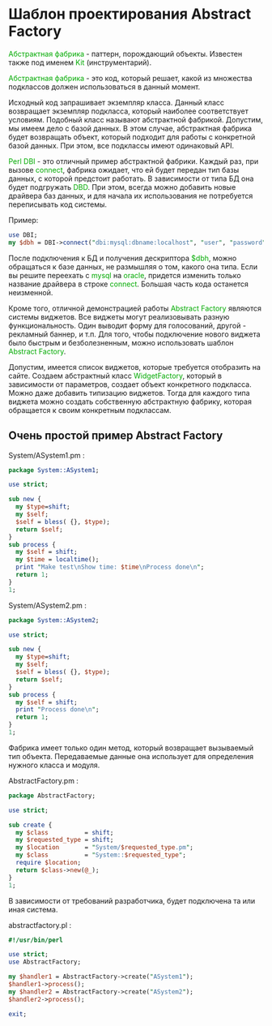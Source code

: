 ﻿# Шаблон проектирования Abstract Factory

<font color="#00aa00">Абстрактная фабрика</font> - паттерн, порождающий объекты. Известен также под именем <font color="#00aa00">Kit</font> (инструментарий).

<font color="#00aa00">Абстрактная фабрика</font> - это код, который решает, какой из множества подклассов должен использоваться в данный момент.

Исходный код запрашивает экземпляр класса. Данный класс возвращает экземпляр подкласса, который наиболее соответствует условиям. Подобный класс называют абстрактной фабрикой. Допустим, мы имеем дело с базой данных. В этом случае, абстрактная фабрика будет возвращать объект, который подходит для работы с конкретной базой данных. При этом, все подклассы имеют одинаковый API.

<font color="#00aa00">Perl DBI</font> - это отличный пример абстрактной фабрики. Каждый раз, при вызове <font color="#00aa00">connect</font>, фабрика ожидает, что ей будет передан тип базы данных, с которой предстоит работать. В зависимости от типа БД она будет подгружать <font color="#00aa00">DBD</font>. При этом, всегда можно добавить новые драйвера баз данных, и для начала их
использования не потребуется переписывать код системы.

Пример:

```perl
use DBI;
my $dbh = DBI->connect("dbi:mysql:dbname:localhost", "user", "password");
```

После подключения к БД и получения дескриптора <font color="#00aa00">$dbh</font>, можно обращаться к базе данных, не размышляя о том, какого она типа. Если вы решите переехать с <font color="#00aa00">mysql</font> на <font color="#00aa00">oracle</font>, придется изменить только название драйвера в строке <font color="#00aa00">connect</font>. Большая часть кода останется неизменной.

Кроме того, отличной демонстрацией работы <font color="#00aa00">Abstract Factory</font> являются системы виджетов. Все виджеты могут реализовывать разную функциональность. Один выводит форму для голосований, другой - рекламный баннер, и т.п. Для того, чтобы подключение нового виджета было быстрым и безболезненным, можно использовать шаблон <font color="#00aa00">Abstract Factory</font>.

Допустим, имеется список виджетов, которые требуется отобразить на сайте. Создаем абстрактный класс <font color="#00aa00">WidgetFactory</font>, который в зависимости от параметров, создает объект конкретного подкласса. Можно даже добавить типизацию виджетов. Тогда для каждого типа виджета можно создать собственную абстрактную фабрику, которая обращается к своим конкретным подклассам.

## Очень простой пример Abstract Factory

System/ASystem1.pm :

```perl
package System::ASystem1;

use strict;

sub new {
  my $type=shift;
  my $self;
  $self = bless( {}, $type);
  return $self;
}
sub process {
  my $self = shift;
  my $time = localtime();
  print "Make test\nShow time: $time\nProcess done\n";
  return 1;
}
1;
```

System/ASystem2.pm :

```perl
package System::ASystem2;

use strict;

sub new {
  my $type=shift;
  my $self;
  $self = bless( {}, $type);
  return $self;
}
sub process {
  my $self = shift;
  print "Process done\n";
  return 1;
}
1;
```

Фабрика имеет только один метод, который возвращает вызываемый тип объекта. Передаваемые данные она использует для определения нужного класса и модуля.

AbstractFactory.pm :

```perl
package AbstractFactory;

use strict;

sub create {
  my $class          = shift;
  my $requested_type = shift;
  my $location       = "System/$requested_type.pm";
  my $class          = "System::$requested_type";
  require $location;
  return $class->new(@_);
}
1;
```

В зависимости от требований разработчика, будет подключена та или иная система.

abstractfactory.pl :

```perl
#!/usr/bin/perl

use strict;
use AbstractFactory;

my $handler1 = AbstractFactory->create("ASystem1");
$handler1->process();
my $handler2 = AbstractFactory->create("ASystem2");
$handler2->process();

exit;
```
